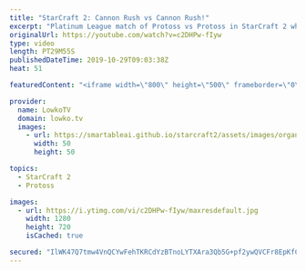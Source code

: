 ```yaml
---
title: "StarCraft 2: Cannon Rush vs Cannon Rush!"
excerpt: "Platinum League match of Protoss vs Protoss in StarCraft 2 where both players decide to open up with the same strategy... The infamous Cannon Rush!  Get more videos & support my work: http://www.patreon.com/lowkotv  If you have an awesome game of StarCraft 2 you would like me to cast, you can submit"
originalUrl: https://youtube.com/watch?v=c2DHPw-fIyw
type: video
length: PT29M55S
publishedDateTime: 2019-10-29T09:03:38Z
heat: 51

featuredContent: "<iframe width=\"800\" height=\"500\" frameborder=\"0\" src=\"https://www.youtube.com/embed/c2DHPw-fIyw\" allow=\"accelerometer; autoplay; encrypted-media; gyroscope; picture-in-picture\" allowfullscreen></iframe>"

provider:
  name: LowkoTV
  domain: lowko.tv
  images:
    - url: https://smartableai.github.io/starcraft2/assets/images/organizations/lowko.tv-50x50.jpg
      width: 50
      height: 50

topics:
  - StarCraft 2
  - Protoss

images:
  - url: https://i.ytimg.com/vi/c2DHPw-fIyw/maxresdefault.jpg
    width: 1280
    height: 720
    isCached: true

secured: "IlWK47Q7tmw4VnQCYwFehTKRCdYzBTnoLYTXAra3Qb5G+pf2ywQVCFr8EpKfC8QYn8tBaI/PJg40mKE1LRo7fxa+Vv12SvxW7yMP2+D/6qNXZUrckxUrqMtvKLgJqvDNuI/SH+oL2BJITUJACj+iXGGEDMD3l4QScIwW5LFZ24eaGB2MUE0VimnjYFeZxv3C8qoj2XTZzB2XKgN8PT2xwnSpHDQU2roMpk0a5zg61DOFXc6Q26bOLO7Z2/ExiU0tMjPVPfTUjFvliipM/YUe0lDsX/D6S7OBIGo5ro7FBoA+F6Oeqyb6b1Fk84k9osou40igpLPzSjS1cl24+RCcdSYL51rsfaswasWFMDI0st5VFPtQvoURQ8UCSHIclCtB32Ylx3uo4DPKZ/GoRfJl/0y35uumBMieUtnphZsq8z0=;6xVjdxeL9jM/R3/T0cVc4Q=="
---
```


